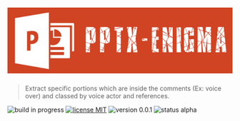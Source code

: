 # ![pptx Enimga](https://raw.githubusercontent.com/Stanislas-Poisson/pptx-enigma/develop/static/img/logo.jpg)

> Extract specific portions which are inside the comments (Ex: voice over) and classed by voice actor and references.

![build in progress](https://img.shields.io/badge/build-in_progress-orange.svg?style=flat-square)
[![license MIT](https://img.shields.io/badge/license-MIT-blue.svg?style=flat-square)](LICENSE)
![version 0.0.1](https://img.shields.io/badge/version-0.0.1-lightgrey.svg?style=flat-square)
![status alpha](https://img.shields.io/badge/status-alpha-red.svg?style=flat-square)
